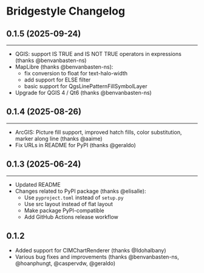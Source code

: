 Bridgestyle Changelog
=====================

## 0.1.5 (2025-09-24)
---------------------
- QGIS: support IS TRUE and IS NOT TRUE operators in expressions (thanks @benvanbasten-ns)
- MapLibre (thanks @benvanbasten-ns): 
  - fix conversion to float for text-halo-width 
  - add support for ELSE filter
  - basic support for QgsLinePatternFillSymbolLayer
- Upgrade for QGIS 4 / Qt6 (thanks @benvanbasten-ns)


## 0.1.4 (2025-08-26)
---------------------
- ArcGIS: Picture fill support, improved hatch fills, color substitution, marker along line (thanks @aaime) 
- Fix URLs in README for PyPI (thanks @geraldo)


## 0.1.3 (2025-06-24)
--------------------------------------
- Updated README
- Changes related to PyPI package (thanks @elisalle):
  - Use `pyproject.toml` instead of `setup.py`
  - Use src layout instead of flat layout
  - Make package PyPI-compatible
  - Add GitHub Actions release workflow

0.1.2
-----
- Added support for CIMChartRenderer (thanks @Idohalbany)
- Various bug fixes and improvements (thanks @benvanbasten-ns, @hoanphungt, @caspervdw, @geraldo)